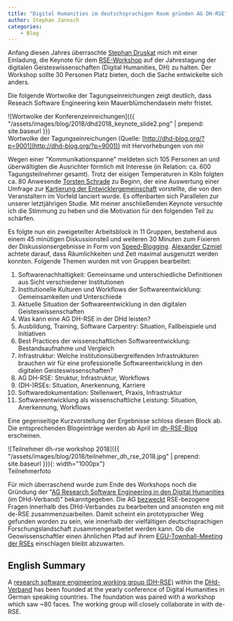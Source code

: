 ```yaml
---
title: "Digital Humanities im deutschsprachigen Raum gründen AG DH-RSE"
author: Stephan Janosch
categories: 
    - Blog
---
```


Anfang diesen Jahres überraschte [Stephan Druskat](https://orcid.org/0000-0003-4925-7248) mich mit einer Einladung, die Keynote  für dem [RSE-Workshop](http://dhd2018.uni-koeln.de/programm-dienstag/#d_w11) auf der Jahrestagung der digitalen Geisteswissenschaften (Digital Humanities, DH) zu halten. Der Workshop sollte 30 Personen Platz bieten, doch die Sache entwickelte sich anders. 

Die folgende Wortwolke der Tagungseinreichungen zeigt deutlich, dass Reseach Software Engineering kein Mauerblümchendasein mehr fristet.
   
   
![Wortwolke der Konferenzeinreichungen]({{ "/assets/images/blog/2018/dhd2018_keynote_slide2.png" | prepend: site.baseurl }})
<br/>Wortwolke der Tagungseinreichungen (Quelle: [http://dhd-blog.org/?p=9001](http://dhd-blog.org/?p=9001))  mit Hervorhebungen von mir
 
 
Wegen einer "Kommunikationspanne" meldeten sich 105 Personen an und überwältigten die Ausrichter förmlich mit Interesse (in Relation: ca. 600 Tagungsteilnehmer gesamt). Trotz der eisigen Temperaturen in Köln folgten ca. 80 Anwesende [Torsten Schrade](http://orcid.org/0000-0002-0953-2818) zu Beginn, der eine Auswertung einer Umfrage zur [Kartierung der Entwicklergemeinschaft](https://dh-rse.github.io/dhd-workshop-2018-presentation/#/step-4) vorstellte, die von den Veranstaltern im Vorfeld lanciert wurde. Es offenbarten sich Parallelen zur unserer letztjährigen Studie. Mit meiner anschließenden Keynote versuchte ich die Stimmung zu heben und die Motivation für den folgenden Teil zu schärfen.

Es folgte nun ein zweigeteilter Arbeitsblock in 11 Gruppen, bestehend aus einem 45 minütigen Diskussionsteil und weiteren 30 Minuten zum Fixieren der Diskussionsergebnisse in Form von [Speed-Blogging](https://www.software.ac.uk/term/speed-blogging). [Alexander Czmiel](http://www.bbaw.de/die-akademie/mitarbeiter/czmiel) achtete darauf, dass Räumlichkeiten und Zeit maximal ausgenutzt werden konnten. Folgende Themen wurden mit von Gruppen bearbeitet:

1. Softwarenachhaltigkeit: Gemeinsame und unterschiedliche Definitionen aus Sicht verschiedener Institutionen
2. Institutionelle Kulturen und Workflows der Softwareentwicklung: Gemeinsamkeiten und Unterschiede
3. Aktuelle Situation der Softwareentwicklung in den digitalen Geisteswissenschaften
4. Was kann eine AG DH-RSE in der DHd leisten?
5. Ausbildung, Training, Software Carpentry: Situation, Fallbeispiele und Initiativen
6. Best Practices der wissenschaftlichen Softwareentwicklung: Bestandsaufnahme und Vergleich
7. Infrastruktur: Welche institutionsübergreifenden Infrastrukturen brauchen wir für eine professionelle Softwareentwicklung in den digitalen Geisteswissenschaften?
8. AG DH-RSE: Struktur, Infrastruktur, Workflows
9. (DH-)RSEs: Situation, Anerkennung, Karriere
10. Softwaredokumentation: Stellenwert, Praxis, Infrastruktur
11. Softwareentwicklung als wissenschaftliche Leistung: Situation, Anerkennung, Workflows 

Eine gegenseitige Kurzvorstellung der Ergebnisse schloss diesen Block ab. Die entsprechenden Blogeinträge werden ab April im [dh-RSE-Blog](https://dh-rse.github.io/blog.html) erscheinen.

![Teilnehmer dh-rse workshop 2018]({{ "/assets/images/blog/2018/teilnehmer_dh_rse_2018.jpg" | prepend: site.baseurl }}){: width="1000px"}
<br/>Teilnehmerfoto


Für mich überraschend wurde zum Ende des Workshops noch die Gründung der "[AG Research Software Engineering in den Digital Humanities](https://dh-rse.github.io) (im DHd-Verband)" bekanntgegeben. Die AG [bezweckt](https://dh-rse.github.io/ueber-die-ag/) RSE-bezogene Fragen innerhalb des DHd-Verbandes zu bearbeiten und ansonsten eng mit de-RSE zusammenzuarbeiten. Damit scheint ein prototypischer Weg gefunden worden zu sein, wie innerhalb der vielfältigen deutschsprachigen Forschungslandschaft zusammengearbeitet werden kann. Ob die Geowissenschaftler einen ähnlichen Pfad auf ihrem [EGU-Townhall-Meeting der RSEs](http://meetingorganizer.copernicus.org/EGU2018/session/29539) einschlagen bleibt abzuwarten.


## English Summary 

A [research software engineering working group (DH-RSE)](https://dh-rse.github.io/) within the [DHd-Verband](https://dig-hum.de/) has been founded at the yearly conference of Digital Humanities in German speaking countries. The foundation was paired with a workshop which saw ~80 faces. The working group will closely collaborate in with de-RSE.      
